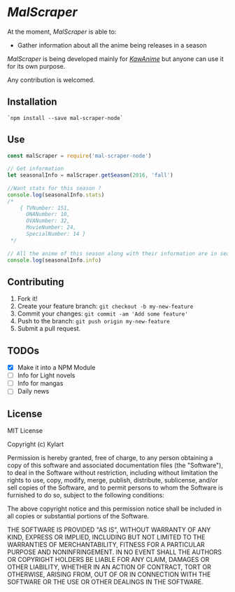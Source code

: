 # _MalScraper_

At the moment, _MalScraper_ is able to:
* Gather information about all the anime being releases in a season

_MalScraper_ is being developed mainly for [_KawAnime_](https://github.com/Kylart/KawAnime) but anyone can use it for
 its own purpose.

Any contribution is welcomed.

## Installation
    `npm install --save mal-scraper-node`
    
## Use
```javascript
const malScraper = require('mal-scraper-node')
  
// Get information 
let seasonalInfo = malScraper.getSeason(2016, 'fall')
  
//Want stats for this season ? 
console.log(seasonalInfo.stats)
/* 
    { TVNumber: 151,
      ONANumber: 10,
      OVANumber: 32,
      MovieNumber: 24,
      SpecialNumber: 14 }
 */
  
// All the anime of this season along with their information are in seasonalInfo.info
console.log(seasonalInfo.info)
```
   

## Contributing
1. Fork it!
2. Create your feature branch: `git checkout -b my-new-feature`
3. Commit your changes: `git commit -am 'Add some feature'`
4. Push to the branch: `git push origin my-new-feature`
5. Submit a pull request.

## TODOs
- [x] Make it into a NPM Module
- [ ] Info for Light novels
- [ ] Info for mangas
- [ ] Daily news

## License
MIT License

Copyright (c) Kylart

Permission is hereby granted, free of charge, to any person obtaining a copy of this software and associated documentation files (the "Software"), to deal in the Software without restriction, including without limitation the rights to use, copy, modify, merge, publish, distribute, sublicense, and/or sell copies of the Software, and to permit persons to whom the Software is furnished to do so, subject to the following conditions:

The above copyright notice and this permission notice shall be included in all copies or substantial portions of the Software.

THE SOFTWARE IS PROVIDED "AS IS", WITHOUT WARRANTY OF ANY KIND, EXPRESS OR IMPLIED, INCLUDING BUT NOT LIMITED TO THE WARRANTIES OF MERCHANTABILITY, FITNESS FOR A PARTICULAR PURPOSE AND NONINFRINGEMENT. IN NO EVENT SHALL THE AUTHORS OR COPYRIGHT HOLDERS BE LIABLE FOR ANY CLAIM, DAMAGES OR OTHER LIABILITY, WHETHER IN AN ACTION OF CONTRACT, TORT OR OTHERWISE, ARISING FROM, OUT OF OR IN CONNECTION WITH THE SOFTWARE OR THE USE OR OTHER DEALINGS IN THE SOFTWARE.



